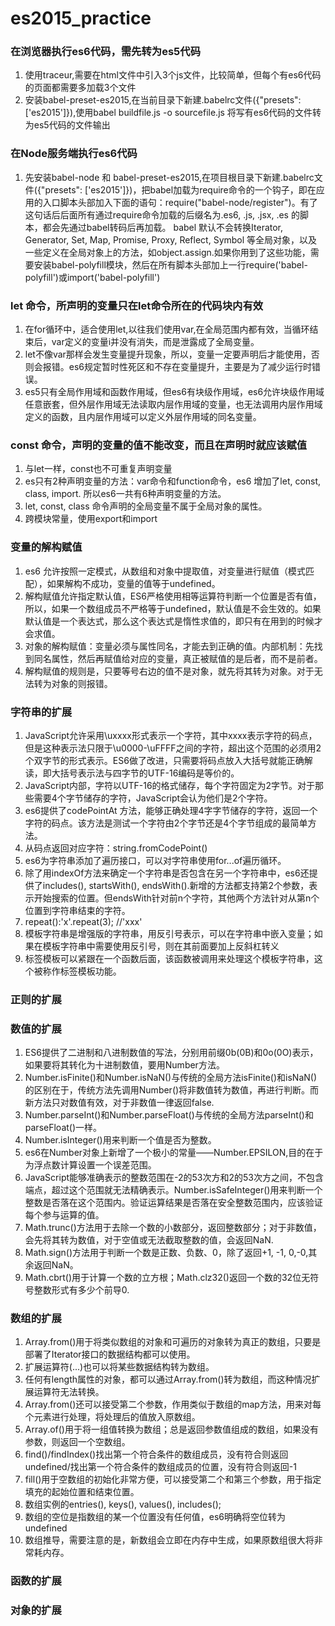# es2015_practice
### 在浏览器执行es6代码，需先转为es5代码
1. 使用traceur,需要在html文件中引入3个js文件，比较简单，但每个有es6代码的页面都需要多加载3个文件
2. 安装babel-preset-es2015,在当前目录下新建.babelrc文件({"presets": ['es2015']}),使用babel buildfile.js -o sourcefile.js 将写有es6代码的文件转为es5代码的文件输出

### 在Node服务端执行es6代码
1. 先安装babel-node 和 babel-preset-es2015,在项目根目录下新建.babelrc文件({"presets": ['es2015']})，把babel加载为require命令的一个钩子，即在应用的入口脚本头部加入下面的语句：require("babel-node/register")。有了这句话后后面所有通过require命令加载的后缀名为.es6, .js, .jsx, .es 的脚本，都会先通过babel转码后再加载。
babel 默认不会转换Iterator, Generator, Set, Map, Promise, Proxy, Reflect, Symbol 等全局对象，以及一些定义在全局对象上的方法，如object.assign.如果你用到了这些功能，需要安装babel-polyfill模块，然后在所有脚本头部加上一行require('babel-polyfill')或import('babel-polyfill')

### let 命令，所声明的变量只在let命令所在的代码块内有效
1. 在for循环中，适合使用let,以往我们使用var,在全局范围内都有效，当循环结束后，var定义的变量i并没有消失，而是泄露成了全局变量。
2. let不像var那样会发生变量提升现象，所以，变量一定要声明后才能使用，否则会报错。es6规定暂时性死区和不存在变量提升，主要是为了减少运行时错误。
3. es5只有全局作用域和函数作用域，但es6有块级作用域，es6允许块级作用域任意嵌套，但外层作用域无法读取内层作用域的变量，也无法调用内层作用域定义的函数，且内层作用域可以定义外层作用域的同名变量。

### const 命令，声明的变量的值不能改变，而且在声明时就应该赋值
1. 与let一样，const也不可重复声明变量
2. es只有2种声明变量的方法：var命令和function命令，es6 增加了let, const, class, import. 所以es6一共有6种声明变量的方法。
3. let, const, class 命令声明的全局变量不属于全局对象的属性。
4. 跨模块常量，使用export和import

### 变量的解构赋值
1. es6 允许按照一定模式，从数组和对象中提取值，对变量进行赋值（模式匹配），如果解构不成功，变量的值等于undefined。
2. 解构赋值允许指定默认值，ES6严格使用相等运算符判断一个位置是否有值，所以，如果一个数组成员不严格等于undefined，默认值是不会生效的。如果默认值是一个表达式，那么这个表达式是惰性求值的，即只有在用到的时候才会求值。
3. 对象的解构赋值：变量必须与属性同名，才能去到正确的值。内部机制：先找到同名属性，然后再赋值给对应的变量，真正被赋值的是后者，而不是前者。
4. 解构赋值的规则是，只要等号右边的值不是对象，就先将其转为对象。对于无法转为对象的则报错。

### 字符串的扩展
1. JavaScript允许采用\uxxxx形式表示一个字符，其中xxxx表示字符的码点，但是这种表示法只限于\u0000-\uFFFF之间的字符，超出这个范围的必须用2个双字节的形式表示。ES6做了改进，只需要将码点放入大括号就能正确解读，即大括号表示法与四字节的UTF-16编码是等价的。
2. JavaScript内部，字符以UTF-16的格式储存，每个字符固定为2字节。对于那些需要4个字节储存的字符，JavaScript会认为他们是2个字符。
3. es6提供了codePointAt 方法，能够正确处理4字字节储存的字符，返回一个字符的码点。该方法是测试一个字符由2个字节还是4个字节组成的最简单方法。
4. 从码点返回对应字符：string.fromCodePoint()
5. es6为字符串添加了遍历接口，可以对字符串使用for...of遍历循环。
6. 除了用indexOf方法来确定一个字符串是否包含在另一个字符串中，es6还提供了includes(), startsWith(), endsWith().新增的方法都支持第2个参数，表示开始搜索的位置。但endsWith针对前n个字符，其他两个方法针对从第n个位置到字符串结束的字符。
7. repeat():'x'.repeat(3); //'xxx'
8. 模板字符串是增强版的字符串，用反引号表示，可以在字符串中嵌入变量；如果在模板字符串中需要使用反引号，则在其前面要加上反斜杠转义
9. 标签模板可以紧跟在一个函数后面，该函数被调用来处理这个模板字符串，这个被称作标签模板功能。

### 正则的扩展

### 数值的扩展
1. ES6提供了二进制和八进制数值的写法，分别用前缀0b(0B)和0o(0O)表示，如果要将其转化为十进制数值，要用Number方法。
2. Number.isFinite()和Number.isNaN()与传统的全局方法isFinite()和isNaN()的区别在于，传统方法先调用Number()将非数值转为数值，再进行判断。而新方法只对数值有效，对于非数值一律返回false.
3. Number.parseInt()和Number.parseFloat()与传统的全局方法parseInt()和parseFloat()一样。
4. Number.isInteger()用来判断一个值是否为整数。
5. es6在Number对象上新增了一个极小的常量——Number.EPSILON,目的在于为浮点数计算设置一个误差范围。
6. JavaScript能够准确表示的整数范围在-2的53次方和2的53次方之间，不包含端点，超过这个范围就无法精确表示。Number.isSafeInteger()用来判断一个整数是否落在这个范围内。验证运算结果是否落在安全整数范围内，应该验证每个参与运算的值。
7. Math.trunc()方法用于去除一个数的小数部分，返回整数部分；对于非数值，会先将其转为数值，对于空值或无法截取整数的值，会返回NaN.
8. Math.sign()方法用于判断一个数是正数、负数、0，除了返回+1, -1, 0,-0,其余返回NaN。
9. Math.cbrt()用于计算一个数的立方根；Math.clz32()返回一个数的32位无符号整数形式有多少个前导0.

### 数组的扩展
1. Array.from()用于将类似数组的对象和可遍历的对象转为真正的数组，只要是部署了Iterator接口的数据结构都可以使用。
2. 扩展运算符(...)也可以将某些数据结构转为数组。
3. 任何有length属性的对象，都可以通过Array.from()转为数组，而这种情况扩展运算符无法转换。
4. Array.from()还可以接受第二个参数，作用类似于数组的map方法，用来对每个元素进行处理，将处理后的值放入原数组。
5. Array.of()用于将一组值转换为数组；总是返回参数值组成的数组，如果没有参数，则返回一个空数组。
6. find()/findIndex()找出第一个符合条件的数组成员，没有符合则返回undefined/找出第一个符合条件的数组成员的位置，没有符合则返回-1
7. fill()用于空数组的初始化非常方便，可以接受第二个和第三个参数，用于指定填充的起始位置和结束位置。
8. 数组实例的entries(), keys(), values(), includes();
9. 数组的空位是指数组的某一个位置没有任何值，es6明确将空位转为undefined
10. 数组推导，需要注意的是，新数组会立即在内存中生成，如果原数组很大将非常耗内存。

### 函数的扩展


### 对象的扩展
